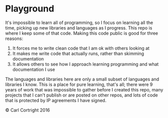# Playground

It's impossible to learn all of programming, so I focus on learning all the time, picking up new libraries and languages as I progress. This repo is where I keep some of that code. Making this code public is good for three reasons:

1. It forces me to write clean code that I am ok with others looking at
2. It makes me write code that actually runs, rather than skimming documentation
3. It allows others to see how I approach learning programming and what documentation I use

The languages and libraries here are only a small subset of languages and libraries I know. This is a place for pure learning, that's all; there were 9 years of work that was impossible to gather before I created this repo, many projects that I can't publish or are posted on other repos, and lots of code that is protected by IP agreements I have signed.

&copy; Carl Cortright 2016
